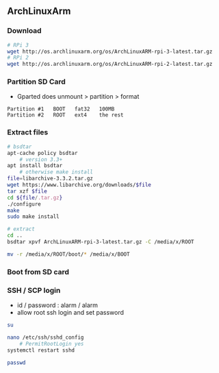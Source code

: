 ArchLinuxArm
---

### Download
```sh
# RPi 3
wget http://os.archlinuxarm.org/os/ArchLinuxARM-rpi-3-latest.tar.gz
# RPi 2
wget http://os.archlinuxarm.org/os/ArchLinuxARM-rpi-2-latest.tar.gz
```

### Partition SD Card
- Gparted does unmount > partition > format
```
Partition #1   BOOT   fat32   100MB  
Partition #2   ROOT   ext4    the rest  
```

### Extract files  
```sh
# bsdtar
apt-cache policy bsdtar
	# version 3.3+
apt install bsdtar
	# otherwise make install
file=libarchive-3.3.2.tar.gz
wget https://www.libarchive.org/downloads/$file
tar xzf $file
cd ${file/.tar.gz}
./configure
make
sudo make install

# extract
cd ..
bsdtar xpvf ArchLinuxARM-rpi-3-latest.tar.gz -C /media/x/ROOT

mv -r /media/x/ROOT/boot/* /media/x/BOOT
```

### Boot from SD card

### SSH / SCP login  
- id / password : alarm / alarm
- allow root ssh login and set password
```sh
su

nano /etc/ssh/sshd_config
	# PermitRootLogin yes
systemctl restart sshd

passwd

